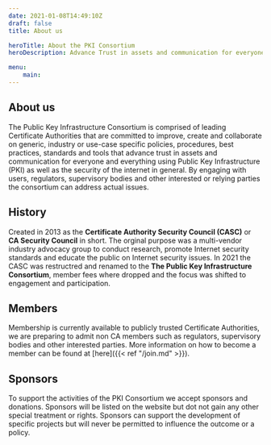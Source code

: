 ```yaml
---
date: 2021-01-08T14:49:10Z
draft: false
title: About us

heroTitle: About the PKI Consortium
heroDescription: Advance Trust in assets and communication for everyone and everything using Public Key Infrastructure (PKI) as well as the security of the internet in general, by engaging with users, regulators, supervisory bodies and other interested or relying parties

menu: 
    main:
---
```


## About us
The Public Key Infrastructure Consortium is comprised of leading Certificate Authorities that are committed to improve, create and collaborate on generic, industry or use-case specific policies, procedures, best practices, standards and tools that advance trust in assets and communication for everyone and everything using Public Key Infrastructure (PKI) as well as the security of the internet in general. By engaging with users, regulators, supervisory bodies and other interested or relying parties the consortium can address actual issues. 

## History
Created in 2013 as the **Certificate Authority Security Council (CASC)** or **CA Security Council** in short. The orginal purpose was a multi-vendor industry advocacy group to conduct research, promote Internet security standards and educate the public on Internet security issues. In 2021 the CASC was restructred and renamed to the **The Public Key Infrastructure Consortium**, member fees where dropped and the focus was shifted to engagement and participation.

## Members
Membership is currently available to publicly trusted Certificate Authorities, we are preparing to admit non CA members such as regulators, supervisory bodies and other interested parties. More information on how to become a member can be found at [here]({{< ref "/join.md" >}}).

## Sponsors
To support the activities of the PKI Consortium we accept sponsors and donations. Sponsors will be listed on the website but dot not gain any other special treatment or rights. Sponsors can support the development of specific projects but will never be permitted to influence the outcome or a policy.